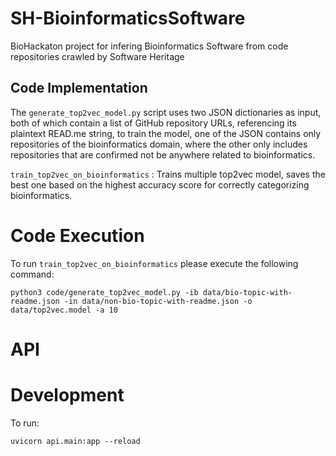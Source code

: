 # SH-BioinformaticsSoftware
BioHackaton project for infering Bioinformatics Software from code repositories crawled by Software Heritage

## Code Implementation 

The `generate_top2vec_model.py` script uses two JSON dictionaries as input, both of which contain a list of GitHub repository URLs, referencing its plaintext READ.me string, to train the model, one of the JSON contains only repositories of the bioinformatics domain, where the other only includes repositories that are confirmed not be anywhere related to bioinformatics.

`train_top2vec_on_bioinformatics` : Trains multiple top2vec model, saves the best one based on the highest accuracy score for correctly categorizing bioinformatics.

# Code Execution

To run `train_top2vec_on_bioinformatics` please execute the following command:

`python3 code/generate_top2vec_model.py -ib data/bio-topic-with-readme.json -in data/non-bio-topic-with-readme.json -o data/top2vec.model -a 10`

# API

# Development

To run:

```
uvicorn api.main:app --reload
```


